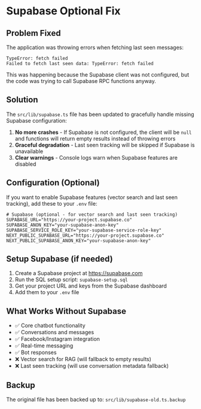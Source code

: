 # Supabase Optional Fix

## Problem Fixed

The application was throwing errors when fetching last seen messages:
```
TypeError: fetch failed
Failed to fetch last seen data: TypeError: fetch failed
```

This was happening because the Supabase client was not configured, but the code was trying to call Supabase RPC functions anyway.

## Solution

The `src/lib/supabase.ts` file has been updated to gracefully handle missing Supabase configuration:

1. **No more crashes** - If Supabase is not configured, the client will be `null` and functions will return empty results instead of throwing errors
2. **Graceful degradation** - Last seen tracking will be skipped if Supabase is unavailable
3. **Clear warnings** - Console logs warn when Supabase features are disabled

## Configuration (Optional)

If you want to enable Supabase features (vector search and last seen tracking), add these to your `.env` file:

```env
# Supabase (optional - for vector search and last seen tracking)
SUPABASE_URL="https://your-project.supabase.co"
SUPABASE_ANON_KEY="your-supabase-anon-key"
SUPABASE_SERVICE_ROLE_KEY="your-supabase-service-role-key"
NEXT_PUBLIC_SUPABASE_URL="https://your-project.supabase.co"
NEXT_PUBLIC_SUPABASE_ANON_KEY="your-supabase-anon-key"
```

## Setup Supabase (if needed)

1. Create a Supabase project at https://supabase.com
2. Run the SQL setup script: `supabase-setup.sql`
3. Get your project URL and keys from the Supabase dashboard
4. Add them to your `.env` file

## What Works Without Supabase

- ✅ Core chatbot functionality
- ✅ Conversations and messages
- ✅ Facebook/Instagram integration
- ✅ Real-time messaging
- ✅ Bot responses
- ❌ Vector search for RAG (will fallback to empty results)
- ❌ Last seen tracking (will use conversation metadata fallback)

## Backup

The original file has been backed up to: `src/lib/supabase-old.ts.backup`

